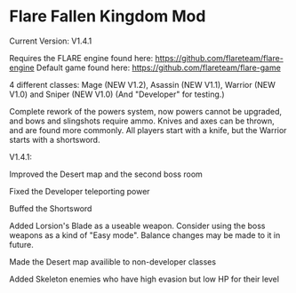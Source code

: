 # Flare Fallen Kingdom Mod
Current Version: V1.4.1

Requires the FLARE engine found here: https://github.com/flareteam/flare-engine
Default game found here: https://github.com/flareteam/flare-game

4 different classes: Mage (NEW V1.2), Asassin (NEW V1.1), Warrior (NEW V1.0) and Sniper (NEW V1.0) (And "Developer" for testing.)

Complete rework of the powers system, now powers cannot be upgraded, and bows and slingshots require ammo. Knives and axes can be thrown, and are found more commonly. All players start with a knife, but the Warrior starts with a shortsword.

V1.4.1:

Improved the Desert map and the second boss room

Fixed the Developer teleporting power

Buffed the Shortsword

Added Lorsion's Blade as a useable weapon. Consider using the boss weapons as a kind of "Easy mode". Balance changes may be made to it in future.

Made the Desert map availible to non-developer classes

Added Skeleton enemies who have high evasion but low HP for their level